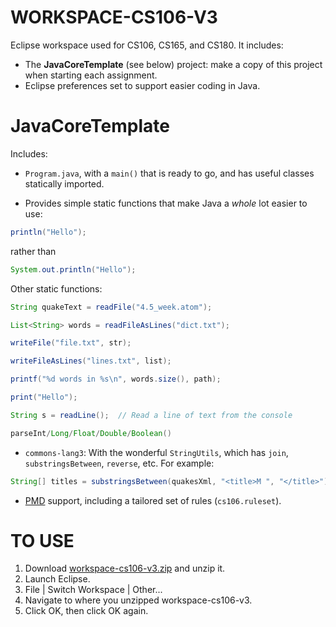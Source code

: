# WORKSPACE-CS106-V3

Eclipse workspace used for CS106, CS165, and CS180.  It includes:
*  The **JavaCoreTemplate** (see below) project:  make a copy of this project when starting each assignment.
*  Eclipse preferences set to support easier coding in Java.


# JavaCoreTemplate

Includes:
* `Program.java`, with a `main()` that is ready to go, and has useful classes statically imported.

* Provides simple static functions that make Java a *whole* lot easier to use:

```java
println("Hello");
```
rather than 
```java
System.out.println("Hello");
```
Other static functions:
```java
String quakeText = readFile("4.5_week.atom");

List<String> words = readFileAsLines("dict.txt");

writeFile("file.txt", str);

writeFileAsLines("lines.txt", list);

printf("%d words in %s\n", words.size(), path);

print("Hello");

String s = readLine();  // Read a line of text from the console

parseInt/Long/Float/Double/Boolean()
```

* `commons-lang3`:  With the wonderful `StringUtils`, which has `join`, `substringsBetween`, `reverse`, etc.  For example:
```java
String[] titles = substringsBetween(quakesXml, "<title>M ", "</title>");
```

* [PMD](https://pmd.github.io/) support, including a tailored set of rules (`cs106.ruleset`).

# TO USE
1.  Download [workspace-cs106-v3.zip](https://github.com/ProfessorStrenn/workspace-cs106-v3/releases/download/initial_commit/workspace-cs106-v3.zip) and unzip it.
2.  Launch Eclipse.
3.  File | Switch Workspace | Other...
4.  Navigate to where you unzipped workspace-cs106-v3.
5.  Click OK, then click OK again.
